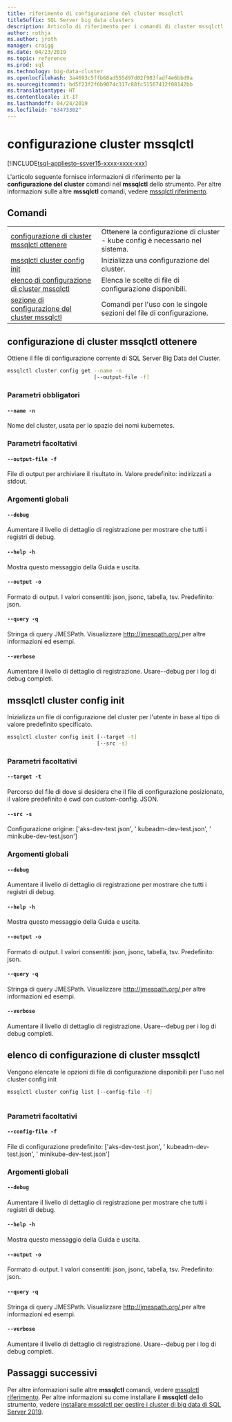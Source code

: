 ```yaml
---
title: riferimento di configurazione del cluster mssqlctl
titleSuffix: SQL Server big data clusters
description: Articolo di riferimento per i comandi di cluster mssqlctl.
author: rothja
ms.author: jroth
manager: craigg
ms.date: 04/23/2019
ms.topic: reference
ms.prod: sql
ms.technology: big-data-cluster
ms.openlocfilehash: 3a4693c5ffb68ad555d97d02f983fadf4e6bbd9a
ms.sourcegitcommit: bd5f23f2f6b9074c317c88fc51567412f08142bb
ms.translationtype: HT
ms.contentlocale: it-IT
ms.lasthandoff: 04/24/2019
ms.locfileid: "63473302"
---
```

# <a name="mssqlctl-cluster-config"></a>configurazione cluster mssqlctl

[!INCLUDE[tsql-appliesto-ssver15-xxxx-xxxx-xxx](../includes/tsql-appliesto-ssver15-xxxx-xxxx-xxx.md)]

L'articolo seguente fornisce informazioni di riferimento per la **configurazione del cluster** comandi nel **mssqlctl** dello strumento. Per altre informazioni sulle altre **mssqlctl** comandi, vedere [mssqlctl riferimento](reference-mssqlctl.md).

## <a name="commands"></a>Comandi
|     |     |
| --- | --- |
[configurazione di cluster mssqlctl ottenere](#mssqlctl-cluster-config-get) | Ottenere la configurazione di cluster - kube config è necessario nel sistema.
[mssqlctl cluster config init](#mssqlctl-cluster-config-init) | Inizializza una configurazione del cluster.
[elenco di configurazione di cluster mssqlctl](#mssqlctl-cluster-config-list) | Elenca le scelte di file di configurazione disponibili.
[sezione di configurazione del cluster mssqlctl](reference-mssqlctl-cluster-config-section.md) | Comandi per l'uso con le singole sezioni del file di configurazione.
## <a name="mssqlctl-cluster-config-get"></a>configurazione di cluster mssqlctl ottenere
Ottiene il file di configurazione corrente di SQL Server Big Data del Cluster.
```bash
mssqlctl cluster config get --name -n 
                            [--output-file -f]
```
### <a name="required-parameters"></a>Parametri obbligatori
#### `--name -n`
Nome del cluster, usata per lo spazio dei nomi kubernetes.
### <a name="optional-parameters"></a>Parametri facoltativi
#### `--output-file -f`
File di output per archiviare il risultato in. Valore predefinito: indirizzati a stdout.
### <a name="global-arguments"></a>Argomenti globali
#### `--debug`
Aumentare il livello di dettaglio di registrazione per mostrare che tutti i registri di debug.
#### `--help -h`
Mostra questo messaggio della Guida e uscita.
#### `--output -o`
Formato di output.  I valori consentiti: json, jsonc, tabella, tsv.  Predefinito: json.
#### `--query -q`
Stringa di query JMESPath. Visualizzare [ http://jmespath.org/ ](http://jmespath.org/]) per altre informazioni ed esempi.
#### `--verbose`
Aumentare il livello di dettaglio di registrazione. Usare--debug per i log di debug completi.
## <a name="mssqlctl-cluster-config-init"></a>mssqlctl cluster config init
Inizializza un file di configurazione del cluster per l'utente in base al tipo di valore predefinito specificato.
```bash
mssqlctl cluster config init [--target -t] 
                             [--src -s]
```
### <a name="optional-parameters"></a>Parametri facoltativi
#### `--target -t`
Percorso del file di dove si desidera che il file di configurazione posizionato, il valore predefinito è cwd con custom-config. JSON.
#### `--src -s`
Configurazione origine: ['aks-dev-test.json', ' kubeadm-dev-test.json', ' minikube-dev-test.json']
### <a name="global-arguments"></a>Argomenti globali
#### `--debug`
Aumentare il livello di dettaglio di registrazione per mostrare che tutti i registri di debug.
#### `--help -h`
Mostra questo messaggio della Guida e uscita.
#### `--output -o`
Formato di output.  I valori consentiti: json, jsonc, tabella, tsv.  Predefinito: json.
#### `--query -q`
Stringa di query JMESPath. Visualizzare [ http://jmespath.org/ ](http://jmespath.org/]) per altre informazioni ed esempi.
#### `--verbose`
Aumentare il livello di dettaglio di registrazione. Usare--debug per i log di debug completi.
## <a name="mssqlctl-cluster-config-list"></a>elenco di configurazione di cluster mssqlctl
Vengono elencate le opzioni di file di configurazione disponibili per l'uso nel cluster config init
```bash
mssqlctl cluster config list [--config-file -f] 
                             
```
### <a name="optional-parameters"></a>Parametri facoltativi
#### `--config-file -f`
File di configurazione predefinito: ['aks-dev-test.json', ' kubeadm-dev-test.json', ' minikube-dev-test.json']
### <a name="global-arguments"></a>Argomenti globali
#### `--debug`
Aumentare il livello di dettaglio di registrazione per mostrare che tutti i registri di debug.
#### `--help -h`
Mostra questo messaggio della Guida e uscita.
#### `--output -o`
Formato di output.  I valori consentiti: json, jsonc, tabella, tsv.  Predefinito: json.
#### `--query -q`
Stringa di query JMESPath. Visualizzare [ http://jmespath.org/ ](http://jmespath.org/]) per altre informazioni ed esempi.
#### `--verbose`
Aumentare il livello di dettaglio di registrazione. Usare--debug per i log di debug completi.

## <a name="next-steps"></a>Passaggi successivi

Per altre informazioni sulle altre **mssqlctl** comandi, vedere [mssqlctl riferimento](reference-mssqlctl.md). Per altre informazioni su come installare il **mssqlctl** dello strumento, vedere [installare mssqlctl per gestire i cluster di big data di SQL Server 2019](deploy-install-mssqlctl.md).